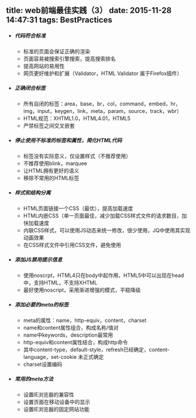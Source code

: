 title: web前端最佳实践（3）
date: 2015-11-28 14:47:31
tags: BestPractices
---
* ##### 代码符合标准
	* 标准的页面会保证正确的渲染
	* 页面容易被搜索引擎搜索，提高搜索排名
	* 提高网站的易用性
	* 网页更好维护和扩展（Validator，HTML Validator 属于Firefox插件）
* ##### 正确闭合标签
	* 所有自闭的标签：area，base，br，col，command，embed，hr，img，input，keygen，link，meta，param，source，track，wbr）
	* HTML规范：XHTML1.0，HTML4.01，HTML5
	* 严禁标签之间交叉嵌套
* ##### 停止使用不标准的标签和属性，简化HTML代码
	* 标签没有实际意义，仅设置样式（不推荐使用）
	* 不推荐使用blink，marquee
	* 让HTML拥有更好的语义
	* 移除不常用的HTML标签
* ##### 样式和结构分离
	* HTML页面链接一个CSS（最优），提高加载速度
	* HTML内嵌CSS（单一页面最佳，减少加载CSS样式文件的请求数目，加快加载速度
	* 内联CSS样式，可以使用JS动态来统一修改，很少使用，JQ中使用其实现动画效果
	* 在CSS样式文件中引用CSS文件，避免使用
* ##### 添加JS禁用提示信息
	* 使用noscrpt，HTML4只在body中起作用，HTML5中可以出现在head中，支持HTML，不支持XHTML
	* 最好使用noscript，采用渐进增强的模式，平稳降级
* ##### 添加必要的meta的标签
	* meta的属性：name，http-equiv，content，charset
	* name和content属性组合，构成名称/值对
	* name中keywords，description最常用
	* http-equiv和content属性结合，构成http命令
	* 其中content-type，default-style，refresh已经确定，content-language，set-cookie 未正式确定
	* charset设置编码
* ##### 常用的meta方法
	* 设置IE浏览器的兼容性
	* 设置页面在移动设备中的显示
	* 设置IE浏览器的固定网站功能
